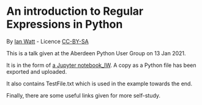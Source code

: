 # An introduction to Regular Expressions in Python
By [Ian Watt](https://github.com/watty62) - Licence [CC-BY-SA](https://creativecommons.org/licenses/by-sa/4.0/)

This is a talk given at the Aberdeen Python User Group on 13 Jan 2021. 

It is in the form of [a Jupyter notebook_IW](Intro_to_regexes_IW.ipynb). A copy as a Python file has been exported and uploaded.

It also contains TestFile.txt which is used in the example towards the end. 

Finally, there are some useful links given for more self-study. 
